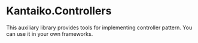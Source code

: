 # Kantaiko.Controllers

This auxiliary library provides tools for implementing controller pattern. You can use it in your own frameworks.
